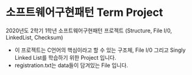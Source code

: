 # 소프트웨어구현패턴 Term Project

2020년도 2학기 1학년 소프트웨어구현패턴 프로젝트 (Structure, File I/0, LinkedList, Checksum)

- 이 프로젝트는 C언어의 핵심이라고 할 수 있는 구조체, File I/0 그리고 Singly Linked List를 학습하기 위한 Project 입니다.
- registration.txt는 data들이 담겨있는 File 입니다. 
